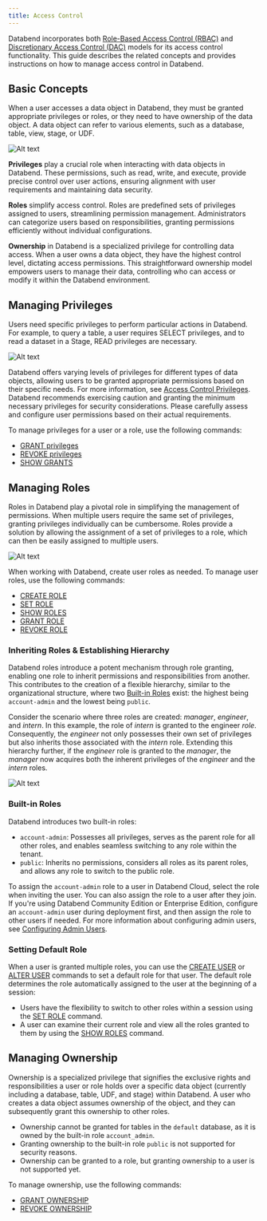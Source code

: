```yaml
---
title: Access Control
---
```


Databend incorporates both [Role-Based Access Control (RBAC)](https://en.wikipedia.org/wiki/Role-based_access_control) and [Discretionary Access Control (DAC)](https://en.wikipedia.org/wiki/Discretionary_access_control) models for its access control functionality. This guide describes the related concepts and provides instructions on how to manage access control in Databend.

## Basic Concepts

When a user accesses a data object in Databend, they must be granted appropriate privileges or roles, or they need to have ownership of the data object. A data object can refer to various elements, such as a database, table, view, stage, or UDF.

![Alt text](/img/guides/access-control-1.png)

**Privileges** play a crucial role when interacting with data objects in Databend. These permissions, such as read, write, and execute, provide precise control over user actions, ensuring alignment with user requirements and maintaining data security.

**Roles** simplify access control. Roles are predefined sets of privileges assigned to users, streamlining permission management. Administrators can categorize users based on responsibilities, granting permissions efficiently without individual configurations.

**Ownership** in Databend is a specialized privilege for controlling data access. When a user owns a data object, they have the highest control level, dictating access permissions. This straightforward ownership model empowers users to manage their data, controlling who can access or modify it within the Databend environment.

## Managing Privileges

Users need specific privileges to perform particular actions in Databend. For example, to query a table, a user requires SELECT privileges, and to read a dataset in a Stage, READ privileges are necessary. 

![Alt text](/img/guides/access-control-2.png)

Databend offers varying levels of privileges for different types of data objects, allowing users to be granted appropriate permissions based on their specific needs. For more information, see [Access Control Privileges](/sql/sql-reference/access-control-privileges). Databend recommends exercising caution and granting the minimum necessary privileges for security considerations. Please carefully assess and configure user permissions based on their actual requirements. 

To manage privileges for a user or a role, use the following commands:

- [GRANT privileges](/sql/sql-commands/ddl/user/grant-privileges)
- [REVOKE privileges](/sql/sql-commands/ddl/user/revoke-privileges)
- [SHOW GRANTS](/sql/sql-commands/ddl/user/show-grants)

## Managing Roles

Roles in Databend play a pivotal role in simplifying the management of permissions. When multiple users require the same set of privileges, granting privileges individually can be cumbersome. Roles provide a solution by allowing the assignment of a set of privileges to a role, which can then be easily assigned to multiple users.

![Alt text](/img/guides/access-control-3.png)

When working with Databend, create user roles as needed. To manage user roles, use the following commands:

- [CREATE ROLE](/sql/sql-commands/ddl/user/user-create-role)
- [SET ROLE](/sql/sql-commands/ddl/user/user-set-role)
- [SHOW ROLES](/sql/sql-commands/ddl/user/user-show-roles)
- [GRANT ROLE](/sql/sql-commands/ddl/user/grant-role)
- [REVOKE ROLE](/sql/sql-commands/ddl/user/revoke-role)

### Inheriting Roles & Establishing Hierarchy

Databend roles introduce a potent mechanism through role granting, enabling one role to inherit permissions and responsibilities from another. This contributes to the creation of a flexible hierarchy, similar to the organizational structure, where two [Built-in Roles](#built-in-roles) exist: the highest being `account-admin` and the lowest being `public`.

Consider the scenario where three roles are created: *manager*, *engineer*, and *intern*. In this example, the role of *intern* is granted to the engineer *role*. Consequently, the *engineer* not only possesses their own set of privileges but also inherits those associated with the *intern* role. Extending this hierarchy further, if the *engineer* role is granted to the *manager*, the *manager* now acquires both the inherent privileges of the *engineer* and the *intern* roles.

![Alt text](/img/guides/access-control-4.png)

### Built-in Roles

Databend introduces two built-in roles:

- `account-admin`: Possesses all privileges, serves as the parent role for all other roles, and enables seamless switching to any role within the tenant.
- `public`: Inherits no permissions, considers all roles as its parent roles, and allows any role to switch to the public role. 

To assign the `account-admin` role to a user in Databend Cloud, select the role when inviting the user. You can also assign the role to a user after they join. If you're using Databend Community Edition or Enterprise Edition, configure an `account-admin` user during deployment first, and then assign the role to other users if needed. For more information about configuring admin users, see [Configuring Admin Users](/guides/deploy/admin-users).

### Setting Default Role

When a user is granted multiple roles, you can use the [CREATE USER](/sql/sql-commands/ddl/user/user-create-user) or [ALTER USER](/sql/sql-commands/ddl/user/user-alter-user) commands to set a default role for that user. The default role determines the role automatically assigned to the user at the beginning of a session:

- Users have the flexibility to switch to other roles within a session using the [SET ROLE](/sql/sql-commands/ddl/user/user-set-role) command.
- A user can examine their current role and view all the roles granted to them by using the [SHOW ROLES](/sql/sql-commands/ddl/user/user-show-roles) command.

## Managing Ownership

Ownership is a specialized privilege that signifies the exclusive rights and responsibilities a user or role holds over a specific data object (currently including a database, table, UDF, and stage) within Databend. A user who creates a data object assumes ownership of the object, and they can subsequently grant this ownership to other roles.

- Ownership cannot be granted for tables in the `default` database, as it is owned by the built-in role `account_admin`.
- Granting ownership to the built-in role `public` is not supported for security reasons.
- Ownership can be granted to a role, but granting ownership to a user is not supported yet.

To manage ownership, use the following commands:

- [GRANT OWNERSHIP](/sql/sql-commands/ddl/user/grant-ownership)
- [REVOKE OWNERSHIP](/sql/sql-commands/ddl/user/revoke-ownership)